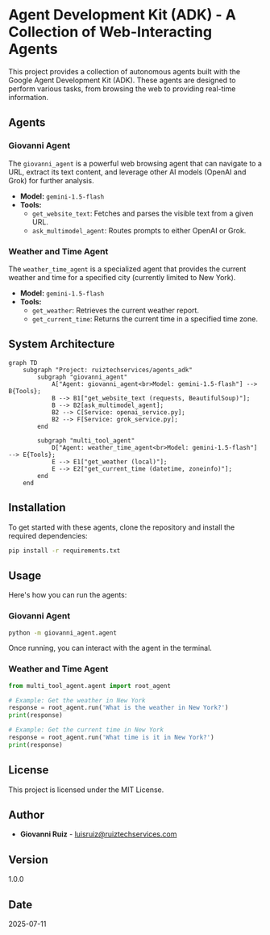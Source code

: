 # Agent Development Kit (ADK) - A Collection of Web-Interacting Agents

This project provides a collection of autonomous agents built with the Google Agent Development Kit (ADK). These agents are designed to perform various tasks, from browsing the web to providing real-time information.

## Agents

### Giovanni Agent

The `giovanni_agent` is a powerful web browsing agent that can navigate to a URL, extract its text content, and leverage other AI models (OpenAI and Grok) for further analysis.

- **Model:** `gemini-1.5-flash`
- **Tools:**
    - `get_website_text`: Fetches and parses the visible text from a given URL.
    - `ask_multimodel_agent`: Routes prompts to either OpenAI or Grok.

### Weather and Time Agent

The `weather_time_agent` is a specialized agent that provides the current weather and time for a specified city (currently limited to New York).

- **Model:** `gemini-1.5-flash`
- **Tools:**
    - `get_weather`: Retrieves the current weather report.
    - `get_current_time`: Returns the current time in a specified time zone.

## System Architecture

```mermaid
graph TD
    subgraph "Project: ruiztechservices/agents_adk"
        subgraph "giovanni_agent"
            A["Agent: giovanni_agent<br>Model: gemini-1.5-flash"] --> B{Tools};
            B --> B1["get_website_text (requests, BeautifulSoup)"];
            B --> B2[ask_multimodel_agent];
            B2 --> C[Service: openai_service.py];
            B2 --> F[Service: grok_service.py];
        end

        subgraph "multi_tool_agent"
            D["Agent: weather_time_agent<br>Model: gemini-1.5-flash"] --> E{Tools};
            E --> E1["get_weather (local)"];
            E --> E2["get_current_time (datetime, zoneinfo)"];
        end
    end
```

## Installation

To get started with these agents, clone the repository and install the required dependencies:

```bash
pip install -r requirements.txt
```

## Usage

Here's how you can run the agents:

### Giovanni Agent

```bash
python -m giovanni_agent.agent
```

Once running, you can interact with the agent in the terminal.

### Weather and Time Agent

```python
from multi_tool_agent.agent import root_agent

# Example: Get the weather in New York
response = root_agent.run('What is the weather in New York?')
print(response)

# Example: Get the current time in New York
response = root_agent.run('What time is it in New York?')
print(response)
```

## License

This project is licensed under the MIT License.

## Author

- **Giovanni Ruiz** - [luisruiz@ruiztechservices.com](mailto:luisruiz@ruiztechservices.com)

## Version

1.0.0

## Date

2025-07-11
